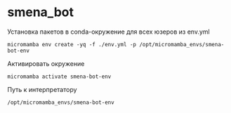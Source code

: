 # smena_bot
Установка пакетов в conda-окружение для всех юзеров из env.yml
```
micromamba env create -yq -f ./env.yml -p /opt/micromamba_envs/smena-bot-env
```

Активировать окружение
```
micromamba activate smena-bot-env
```

Путь к интерпретатору
```
/opt/micromamba_envs/smena-bot-env
```